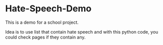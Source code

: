 # Hate-Speech-Demo
This is a demo for a school project.

Idea is to use list that contain hate speech and with this python code, you could check pages if they contain any.
